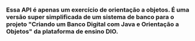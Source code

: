 ### Essa API é apenas um exercício de orientação a objetos. É uma versão super simplificada de um sistema de banco para o projeto "Criando um Banco Digital com Java e Orientação a Objetos" da plataforma de ensino DIO.